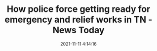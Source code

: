 ---
"title": "How police force getting ready for emergency and relief works in TN - News Today"
"date": "2021-11-11 4:14:16"
"feed_name": "GOOGLENEWSDRILLING"
"feed_website": "https://news.google.com/search?q=drilling%2Bincident&hl=en-US&gl=US&ceid=US:en"
"feed_rss": "https://news.google.com/rss/search?q=drilling%2Bincident&hl=en-US&gl=US&ceid=US:en"
"link": "https://newstodaynet.com/index.php/2021/11/11/how-police-force-getting-ready-for-emergency-and-relief-works-in-tn/"
"source": "{'href': 'https://newstodaynet.com', 'title': 'News Today'}"
"file": "_posts/2021-1-1-abf677a7a787264122e7e7366527bea61a821ae0.md"
"accident": "0"
"drilling": "0"
"dead": "0"
"injured": "0"
"arrested": "0"
"place": "unknown place"
"where": "unknown site"
"causes": "unknown"
"place_uri": "unknown place"
---